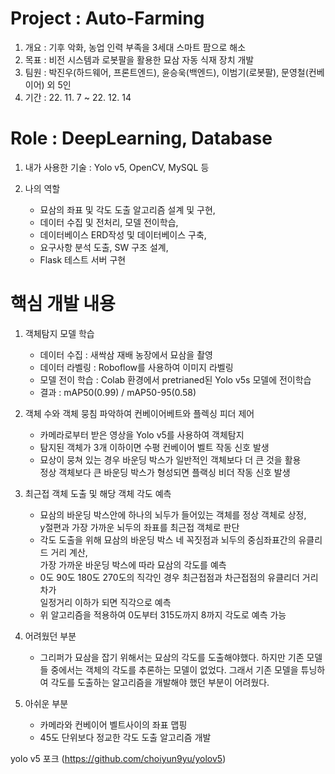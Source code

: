 # Project : Auto-Farming
1. 개요 : 기후 악화, 농업 인력 부족을 3세대 스마트 팜으로 해소
2. 목표 : 비전 시스템과 로봇팔을 활용한 묘삼 자동 식재 장치 개발
3. 팀원 : 박진우(하드웨어, 프론트엔드), 윤승욱(백엔드), 이범기(로봇팔), 문영철(컨베이어) 외 5인
4. 기간 : 22. 11. 7 ~ 22. 12. 14

# Role : DeepLearning, Database
1. 내가 사용한 기술 : Yolo v5, OpenCV, MySQL 등

2. 나의 역할 
    - 묘삼의 좌표 및 각도 도출 알고리즘 설계 및 구현,
    - 데이터 수집 및 전처리, 모델 전이학습,
    - 데이터베이스 ERD작성 및 데이터베이스 구축,
    - 요구사항 분석 도출, SW 구조 설계,
    - Flask 테스트 서버 구현  


# 핵심 개발 내용
1. 객체탐지 모델 학습
    - 데이터 수집 : 새싹삼 재배 농장에서 묘삼을 촬영
    - 데이터 라벨링 : Roboflow를 사용하여 이미지 라벨링
    - 모델 전이 학습 : Colab 환경에서 pretrianed된 Yolo v5s 모델에 전이학습
    - 결과 : mAP50(0.99) / mAP50-95(0.58) 

2. 객체 수와 객체 뭉침 파악하여 컨베이어베트와 플렉싱 피더 제어 
    - 카메라로부터 받은 영상을 Yolo v5를 사용하여 객체탐지
    - 탐지된 객체가 3개 이하이면 수평 컨베이어 벨트 작동 신호 발생
    - 묘상이 뭉쳐 있는 경우 바운딩 박스가 일반적인 객체보다 더 큰 것을 활용  
      정상 객체보다 큰 바운딩 박스가 형성되면 플랙싱 비더 작동 신호 발생

3. 최근접 객체 도출 및 해당 객체 각도 예측
    - 묘삼의 바운딩 박스안에 하나의 뇌두가 들어있는 객체를 정상 객체로 상정,  
      y절편과 가장 가까운 뇌두의 좌표를 최근접 객체로 판단
    - 각도 도출을 위해 묘삼의 바운딩 박스 네 꼭짓점과 뇌두의 중심좌표간의 유클리드 거리 계산,  
      가장 가까운 바운딩 박스에 따라 묘삼의 각도를 예측
    - 0도 90도 180도 270도의 직각인 경우 최근접점과 차근접점의 유클리더 거리차가  
      일정거리 이하가 되면 직각으로 예측
    - 위 알고리즘을 적용하여 0도부터 315도까지 8까지 각도로 예측 가능

4. 어려웠던 부분
    - 그리퍼가 묘삼을 잡기 위해서는 묘삼의 각도를 도출해야했다. 하지만 기존 모델들 중에서는
      객체의 각도를 추론하는 모델이 없었다. 그래서 기존 모델을 튜닝하여 각도를 도출하는
      알고리즘을 개발해야 했던 부분이 어려웠다.

5. 아쉬운 부분
    - 카메라와 컨베이어 벨트사이의 좌표 맵핑  
    - 45도 단위보다 정교한 각도 도출 알고리즘 개발
    
  yolo v5 포크 (https://github.com/choiyun9yu/yolov5)
